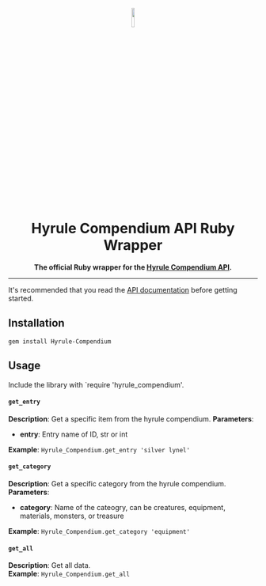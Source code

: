 <p align="center">
    <img src="https://upload.wikimedia.org/wikipedia/commons/thumb/7/73/Ruby_logo.svg/1024px-Ruby_logo.svg.png" length=10% width=10%>
</p>

<h1 align="center"> Hyrule Compendium API Ruby Wrapper</h1>
<p align="center"><b>The official Ruby wrapper for the <a href="https://github.com/Hyrule-Compendium-API/Hyrule-Compendium-API">Hyrule Compendium API</a>.</b></p>

***

It's recommended that you read the [API documentation](https://github.com/Hyrule-Compendium-API/Hyrule-Compendium-API/blob/master/README.md) before getting started.

## Installation

    gem install Hyrule-Compendium

## Usage

Include the library with `require 'hyrule_compendium'.

#### `get_entry`
**Description**: Get a specific item from the hyrule compendium.
**Parameters**:

* __entry__: Entry name of ID, str or int

**Example**: `Hyrule_Compendium.get_entry 'silver lynel'`

#### `get_category`

**Description**: Get a specific category from the hyrule compendium.
**Parameters**: 

* __category__: Name of the cateogry, can be creatures, equipment, materials, monsters, or treasure

**Example**: `Hyrule_Compendium.get_category 'equipment'`

#### `get_all`
**Description**: Get all data. \
**Example**: `Hyrule_Compendium.get_all`

